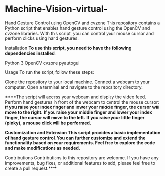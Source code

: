 # Machine-Vision-virtual-

Hand Gesture Control using OpenCV and cvzone
This repository contains a Python script that enables hand gesture control using the OpenCV and cvzone libraries. With this script, you can control your mouse cursor and perform clicks using hand gestures.

Installation
**To use this script, you need to have the following dependencies installed:**

Python 3
OpenCV
cvzone
pyautogui

Usage
To run the script, follow these steps:

Clone the repository to your local machine.
Connect a webcam to your computer.
Open a terminal and navigate to the repository directory.


****The script will access your webcam and display the video feed.
Perform hand gestures in front of the webcam to control the mouse cursor:
**If you raise your index finger and lower your middle finger, the cursor will move to the right.**
**If you raise your middle finger and lower your index finger, the cursor will move to the left.**
**If you raise your little finger (pinky), a mouse click will be performed.**

**Customization and Extension
This script provides a basic implementation of hand gesture control. 
You can further customize and extend the functionality based on your requirements. Feel free to explore the code and make modifications as needed.**

Contributions
Contributions to this repository are welcome. If you have any improvements, bug fixes, or additional features to add, please feel free to create a pull request.****



